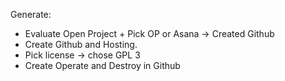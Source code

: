 Generate:
- Evaluate Open Project + Pick OP or Asana -> Created Github
- Create Github and Hosting.
- Pick license -> chose GPL 3
- Create Operate and Destroy in Github
